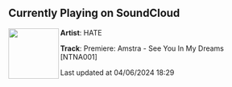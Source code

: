 ## Currently Playing on SoundCloud

[<img align="left" width="100" src="https://i1.sndcdn.com/artworks-jLF7vxHMl3bx6zpz-Z5DmOA-t500x500.jpg">](https://soundcloud.com/hate_music/premiere-amstra-see-you-in-my-dreams-ntna001)

**Artist**: HATE 

**Track**: Premiere: Amstra - See You In My Dreams [NTNA001]

Last updated at 04/06/2024 18:29
